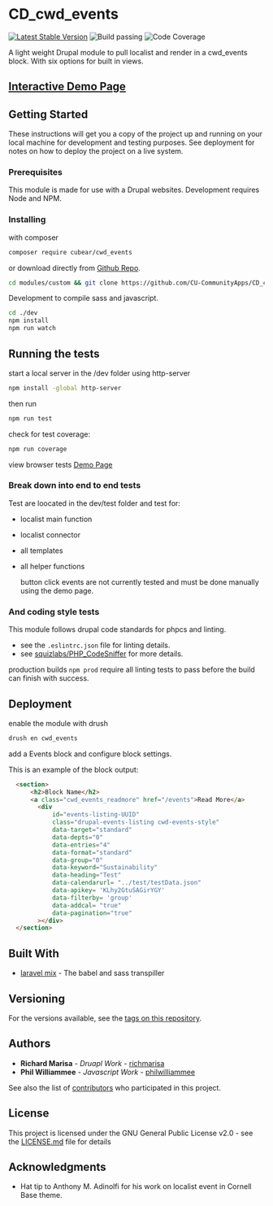 # CD_cwd_events

[![Latest Stable Version](https://img.shields.io/packagist/v/cubear/cwd_events.svg?style=flat-square)](https://packagist.org/packages/cubear/cwd_events) ![Build passing](https://img.shields.io/badge/build-passing-brightgreen "All tests passed") ![Code Coverage](https://img.shields.io/badge/coverage-85%25-yellowgreen "Test cover 83% of code")

A light weight Drupal module to pull localist and render in a cwd_events block. With six options for built in views.

## [Interactive Demo Page](https://cu-communityapps.github.io/CD_cwd_events/src/app/index.html)

## Getting Started

These instructions will get you a copy of the project up and running on your local machine for development and testing purposes. See deployment for notes on how to deploy the project on a live system.

### Prerequisites

This module is made for use with a Drupal websites. Development requires Node and NPM.

### Installing

with composer

```bash
composer require cubear/cwd_events
```

or download directly from [Github Repo](https://github.com/CU-CommunityApps/CD_cwd_events).

```bash
cd modules/custom && git clone https://github.com/CU-CommunityApps/CD_cwd_events
```

Development to compile sass and javascript.
```bash
cd ./dev
npm install
npm run watch
```

## Running the tests

start a local server in the /dev folder using http-server

```bash
npm install -global http-server
```

then run

```bash
npm run test
```

check for test coverage:

```bash
npm run coverage
```

view browser tests
[Demo Page](https://cu-communityapps.github.io/CD_cwd_events/dev/test.html)

### Break down into end to end tests

Test are loocated in the dev/test folder and test for:

- localist main function
- localist connector
- all templates
- all helper functions

    button click events are not currently tested and must be done manually using the demo page.

### And coding style tests

This module follows drupal code standards for phpcs and linting.

- see the `.eslintrc.json` file for linting details.
- see  [squizlabs/PHP_CodeSniffer](https://www.drupal.org/docs/8/modules/code-review-module/installing-coder-sniffer) for more details.

production builds `npm prod` require all linting tests to pass before the build can finish with success.

## Deployment

enable the module with drush

```bash
drush en cwd_events
```

add a Events block and configure block settings.

This is an example of the block output:

```HTML
  <section>
      <h2>Block Name</h2>
      <a class="cwd_events_readmore" href="/events">Read More</a>
        <div
            id="events-listing-UUID"
            class="drupal-events-listing cwd-events-style"
            data-target="standard"
            data-depts="0"
            data-entries="4"
            data-format="standard"
            data-group="0"
            data-keyword="Sustainability"
            data-heading="Test"
            data-calendarurl= "../test/testData.json"
            data-apikey= 'KLhy2GtuSAGirYGY'
            data-filterby= 'group'
            data-addcal= "true"
            data-pagination="true"
        ></div>
  </section>
```

## Built With

- [laravel mix](https://github.com/JeffreyWay/laravel-mix) - The babel and sass transpiller

## Versioning

For the versions available, see the [tags on this repository](https://github.com/CU-CommunityApps/CD_cwd_events/tags).

## Authors

- **Richard Marisa** - *Druapl Work* - [richmarisa](https://github.com/richmarisa)
- **Phil Williammee** - *Javascript Work* - [philwilliammee](https://github.com/philwilliammee)

See also the list of [contributors](https://github.com/CU-CommunityApps/CD_cwd_events/graphs/contributors) who participated in this project.

## License

This project is licensed under the GNU General Public License v2.0 - see the [LICENSE.md](https://github.com/CU-CommunityApps/CD_cwd_events/blob/master/LICENSE) file for details

## Acknowledgments

- Hat tip to Anthony M. Adinolfi for his work on localist event in Cornell Base theme.
